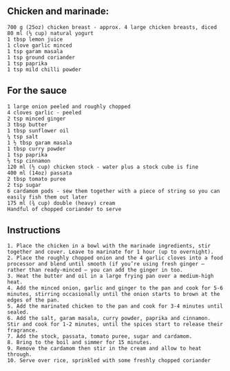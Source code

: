 <!-- SPDX-License-Identifier: zlib-acknowledgement -->
## Chicken and marinade:
    700 g (25oz) chicken breast - approx. 4 large chicken breasts, diced
    80 ml (⅓ cup) natural yogurt
    1 tbsp lemon juice
    1 clove garlic minced
    1 tsp garam masala
    1 tsp ground coriander
    1 tsp paprika
    1 tsp mild chilli powder
## For the sauce
    1 large onion peeled and roughly chopped
    4 cloves garlic - peeled
    2 tsp minced ginger
    3 tbsp butter
    1 tbsp sunflower oil
    ¼ tsp salt
    1 ½ tbsp garam masala
    1 tbsp curry powder
    1 tsp paprika
    ½ tsp cinnamon
    120 ml (½ cup) chicken stock - water plus a stock cube is fine
    400 ml (14oz) passata
    2 tbsp tomato puree
    2 tsp sugar
    6 cardamom pods - sew them together with a piece of string so you can easily fish them out later
    175 ml (¾ cup) double (heavy) cream
    Handful of chopped coriander to serve

## Instructions
    1. Place the chicken in a bowl with the marinade ingredients, stir together and cover. Leave to marinate for 1 hour (up to overnight).
    2. Place the roughly chopped onion and the 4 garlic cloves into a food processor and blend until smooth (if you’re using fresh ginger – rather than ready-minced – you can add the ginger in too.
    3. Heat the butter and oil in a large frying pan over a medium-high heat.
    4. Add the minced onion, garlic and ginger to the pan and cook for 5-6 minutes, stirring occasionally until the onion starts to brown at the edges of the pan.
    5. Add the marinated chicken to the pan and cook for 3-4 minutes until sealed.
    6. Add the salt, garam masala, curry powder, paprika and cinnamon. Stir and cook for 1-2 minutes, until the spices start to release their fragrance.
    7. Add the stock, passata, tomato puree, sugar and cardamom.
    8. Bring to the boil and simmer for 15 minutes.
    9. Remove the cardamom then stir in the cream and allow to heat through.
    10. Serve over rice, sprinkled with some freshly chopped coriander
